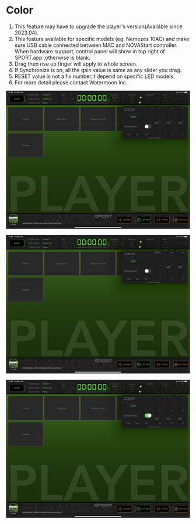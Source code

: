 # Color


1. This feature may have to upgrade the player's version(Available since 2023.04).
1. This feature available for specific models (eg: Nemezes 10AC) and make sure USB cable connected between MAC and NOVAStart controller. When hardware support, control panel will show in top right of SPORT.app ,otherwise is blank. 
1. Drag then rise up finger will apply to whole screen.
1. If Synchronize is on, all the gain value is same as any slider you drag.
1. RESET value is not a fix number,it depend on specific LED models.  
1. For more detail please contact  Watermoon Inc.

![Panel](gain-panel.PNG)

![Diff](gain-diff.PNG)

![Synchronize](gain-sync.PNG)